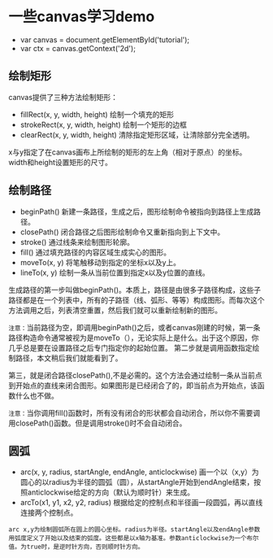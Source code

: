 一些canvas学习demo
==
* var canvas = document.getElementById('tutorial');
* var ctx = canvas.getContext('2d');
## 绘制矩形
canvas提供了三种方法绘制矩形：

* fillRect(x, y, width, height) 绘制一个填充的矩形
* strokeRect(x, y, width, height) 绘制一个矩形的边框
* clearRect(x, y, width, height) 清除指定矩形区域，让清除部分完全透明。

x与y指定了在canvas画布上所绘制的矩形的左上角（相对于原点）的坐标。width和height设置矩形的尺寸。
## 绘制路径

* beginPath()  新建一条路径，生成之后，图形绘制命令被指向到路径上生成路径。
* closePath()  闭合路径之后图形绘制命令又重新指向到上下文中。
* stroke()  通过线条来绘制图形轮廓。
* fill()  通过填充路径的内容区域生成实心的图形。
* moveTo(x, y)  将笔触移动到指定的坐标x以及y上。
* lineTo(x, y)  绘制一条从当前位置到指定x以及y位置的直线。

生成路径的第一步叫做beginPath()。本质上，路径是由很多子路径构成，这些子路径都是在一个列表中，所有的子路径（线、弧形、等等）构成图形。而每次这个方法调用之后，列表清空重置，然后我们就可以重新绘制新的图形。

`注意：`当前路径为空，即调用beginPath()之后，或者canvas刚建的时候，第一条路径构造命令通常被视为是moveTo（），无论实际上是什么。出于这个原因，你几乎总是要在设置路径之后专门指定你的起始位置。
第二步就是调用函数指定绘制路径，本文稍后我们就能看到了。

第三，就是闭合路径closePath(),不是必需的。这个方法会通过绘制一条从当前点到开始点的直线来闭合图形。如果图形是已经闭合了的，即当前点为开始点，该函数什么也不做。

`注意：`当你调用fill()函数时，所有没有闭合的形状都会自动闭合，所以你不需要调用closePath()函数。但是调用stroke()时不会自动闭合。

## 圆弧
* arc(x, y, radius, startAngle, endAngle, anticlockwise) 画一个以（x,y）为圆心的以radius为半径的圆弧（圆），从startAngle开始到endAngle结束，按照anticlockwise给定的方向（默认为顺时针）来生成。
* arcTo(x1, y1, x2, y2, radius) 根据给定的控制点和半径画一段圆弧，再以直线连接两个控制点。

`arc x,y为绘制圆弧所在圆上的圆心坐标。radius为半径。startAngle以及endAngle参数用弧度定义了开始以及结束的弧度。这些都是以x轴为基准。参数anticlockwise为一个布尔值。为true时，是逆时针方向，否则顺时针方向。`